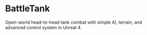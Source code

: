# BattleTank
Open-world head-to-head tank combat with simple AI, terrain, and advanced control system in Unreal 4.
